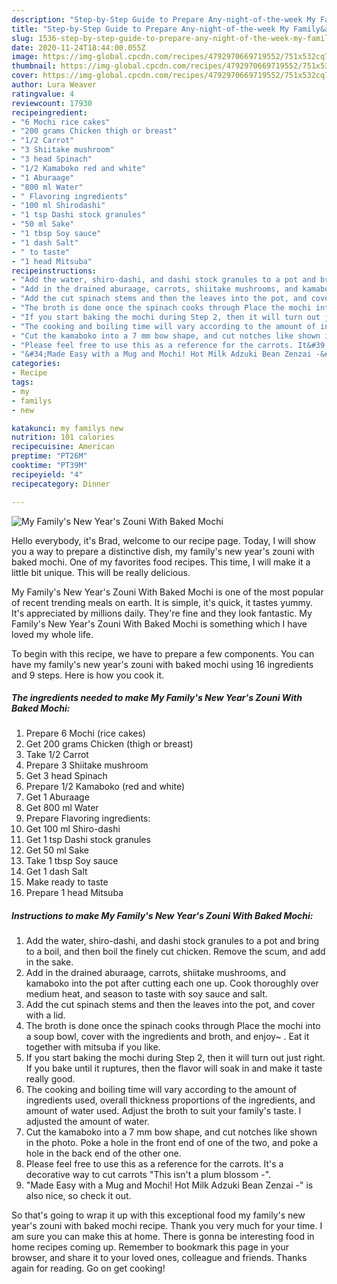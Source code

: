 ```yaml
---
description: "Step-by-Step Guide to Prepare Any-night-of-the-week My Family&amp;#39;s New Year&amp;#39;s Zouni With Baked Mochi"
title: "Step-by-Step Guide to Prepare Any-night-of-the-week My Family&amp;#39;s New Year&amp;#39;s Zouni With Baked Mochi"
slug: 1536-step-by-step-guide-to-prepare-any-night-of-the-week-my-family-and-39-s-new-year-and-39-s-zouni-with-baked-mochi
date: 2020-11-24T18:44:00.055Z
image: https://img-global.cpcdn.com/recipes/4792970669719552/751x532cq70/my-familys-new-years-zouni-with-baked-mochi-recipe-main-photo.jpg
thumbnail: https://img-global.cpcdn.com/recipes/4792970669719552/751x532cq70/my-familys-new-years-zouni-with-baked-mochi-recipe-main-photo.jpg
cover: https://img-global.cpcdn.com/recipes/4792970669719552/751x532cq70/my-familys-new-years-zouni-with-baked-mochi-recipe-main-photo.jpg
author: Lura Weaver
ratingvalue: 4
reviewcount: 17930
recipeingredient:
- "6 Mochi rice cakes"
- "200 grams Chicken thigh or breast"
- "1/2 Carrot"
- "3 Shiitake mushroom"
- "3 head Spinach"
- "1/2 Kamaboko red and white"
- "1 Aburaage"
- "800 ml Water"
- " Flavoring ingredients"
- "100 ml Shirodashi"
- "1 tsp Dashi stock granules"
- "50 ml Sake"
- "1 tbsp Soy sauce"
- "1 dash Salt"
- " to taste"
- "1 head Mitsuba"
recipeinstructions:
- "Add the water, shiro-dashi, and dashi stock granules to a pot and bring to a boil, and then boil the finely cut chicken. Remove the scum, and add in the sake."
- "Add in the drained aburaage, carrots, shiitake mushrooms, and kamaboko into the pot after cutting each one up. Cook thoroughly over medium heat, and season to taste with soy sauce and salt."
- "Add the cut spinach stems and then the leaves into the pot, and cover with a lid."
- "The broth is done once the spinach cooks through Place the mochi into a soup bowl, cover with the ingredients and broth, and enjoy~ . Eat it together with mitsuba if you like."
- "If you start baking the mochi during Step 2, then it will turn out just right. If you bake until it ruptures, then the flavor will soak in and make it taste really good."
- "The cooking and boiling time will vary according to the amount of ingredients used, overall thickness proportions of the ingredients, and amount of water used. Adjust the broth to suit your family&#39;s taste. I adjusted the amount of water."
- "Cut the kamaboko into a 7 mm bow shape, and cut notches like shown in the photo. Poke a hole in the front end of one of the two, and poke a hole in the back end of the other one."
- "Please feel free to use this as a reference for the carrots. It&#39;s a decorative way to cut carrots &#34;This isn&#39;t a plum blossom -&#34;."
- "&#34;Made Easy with a Mug and Mochi! Hot Milk Adzuki Bean Zenzai -&#34; is also nice, so check it out."
categories:
- Recipe
tags:
- my
- familys
- new

katakunci: my familys new 
nutrition: 101 calories
recipecuisine: American
preptime: "PT26M"
cooktime: "PT39M"
recipeyield: "4"
recipecategory: Dinner

---
```



![My Family&#39;s New Year&#39;s Zouni With Baked Mochi](https://img-global.cpcdn.com/recipes/4792970669719552/751x532cq70/my-familys-new-years-zouni-with-baked-mochi-recipe-main-photo.jpg)

Hello everybody, it's Brad, welcome to our recipe page. Today, I will show you a way to prepare a distinctive dish, my family&#39;s new year&#39;s zouni with baked mochi. One of my favorites food recipes. This time, I will make it a little bit unique. This will be really delicious.



My Family&#39;s New Year&#39;s Zouni With Baked Mochi is one of the most popular of recent trending meals on earth. It is simple, it's quick, it tastes yummy. It's appreciated by millions daily. They're fine and they look fantastic. My Family&#39;s New Year&#39;s Zouni With Baked Mochi is something which I have loved my whole life.


To begin with this recipe, we have to prepare a few components. You can have my family&#39;s new year&#39;s zouni with baked mochi using 16 ingredients and 9 steps. Here is how you cook it.

<!--inarticleads1-->

##### The ingredients needed to make My Family&#39;s New Year&#39;s Zouni With Baked Mochi:

1. Prepare 6 Mochi (rice cakes)
1. Get 200 grams Chicken (thigh or breast)
1. Take 1/2 Carrot
1. Prepare 3 Shiitake mushroom
1. Get 3 head Spinach
1. Prepare 1/2 Kamaboko (red and white)
1. Get 1 Aburaage
1. Get 800 ml Water
1. Prepare  Flavoring ingredients:
1. Get 100 ml Shiro-dashi
1. Get 1 tsp Dashi stock granules
1. Get 50 ml Sake
1. Take 1 tbsp Soy sauce
1. Get 1 dash Salt
1. Make ready  to taste
1. Prepare 1 head Mitsuba




<!--inarticleads2-->

##### Instructions to make My Family&#39;s New Year&#39;s Zouni With Baked Mochi:

1. Add the water, shiro-dashi, and dashi stock granules to a pot and bring to a boil, and then boil the finely cut chicken. Remove the scum, and add in the sake.
1. Add in the drained aburaage, carrots, shiitake mushrooms, and kamaboko into the pot after cutting each one up. Cook thoroughly over medium heat, and season to taste with soy sauce and salt.
1. Add the cut spinach stems and then the leaves into the pot, and cover with a lid.
1. The broth is done once the spinach cooks through Place the mochi into a soup bowl, cover with the ingredients and broth, and enjoy~ . Eat it together with mitsuba if you like.
1. If you start baking the mochi during Step 2, then it will turn out just right. If you bake until it ruptures, then the flavor will soak in and make it taste really good.
1. The cooking and boiling time will vary according to the amount of ingredients used, overall thickness proportions of the ingredients, and amount of water used. Adjust the broth to suit your family&#39;s taste. I adjusted the amount of water.
1. Cut the kamaboko into a 7 mm bow shape, and cut notches like shown in the photo. Poke a hole in the front end of one of the two, and poke a hole in the back end of the other one.
1. Please feel free to use this as a reference for the carrots. It&#39;s a decorative way to cut carrots &#34;This isn&#39;t a plum blossom -&#34;.
1. &#34;Made Easy with a Mug and Mochi! Hot Milk Adzuki Bean Zenzai -&#34; is also nice, so check it out.




So that's going to wrap it up with this exceptional food my family&#39;s new year&#39;s zouni with baked mochi recipe. Thank you very much for your time. I am sure you can make this at home. There is gonna be interesting food in home recipes coming up. Remember to bookmark this page in your browser, and share it to your loved ones, colleague and friends. Thanks again for reading. Go on get cooking!
